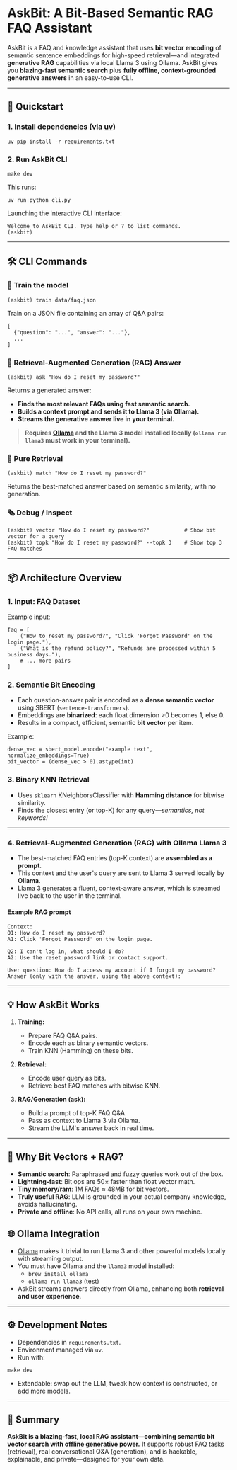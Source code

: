 # AskBit: A Bit-Based Semantic RAG FAQ Assistant

AskBit is a FAQ and knowledge assistant that uses **bit vector encoding** of semantic sentence embeddings for high-speed retrieval—and integrated **generative RAG** capabilities via local Llama 3 using Ollama. AskBit gives you **blazing-fast semantic search** plus **fully offline, context-grounded generative answers** in an easy-to-use CLI.

---

## 🚀 Quickstart

### 1. Install dependencies (via [uv](https://github.com/astral-sh/uv))

```
uv pip install -r requirements.txt
```

### 2. Run AskBit CLI

```
make dev
```

This runs:

```
uv run python cli.py
```

Launching the interactive CLI interface:

```
Welcome to AskBit CLI. Type help or ? to list commands.
(askbit)
```

---

## 🛠️ CLI Commands

### 🧠 Train the model

```
(askbit) train data/faq.json
```

Train on a JSON file containing an array of Q&A pairs:

```
[
  {"question": "...", "answer": "..."},
  ...
]
```

### 💬 Retrieval-Augmented Generation (RAG) Answer

```
(askbit) ask "How do I reset my password?"
```

Returns a generated answer:  
- **Finds the most relevant FAQs using fast semantic search.**
- **Builds a context prompt and sends it to Llama 3 (via Ollama).**
- **Streams the generative answer live in your terminal.**

> **Requires [Ollama](https://ollama.com/) and the Llama 3 model installed locally (`ollama run llama3` must work in your terminal).**

### 🔎 Pure Retrieval

```
(askbit) match "How do I reset my password?"
```

Returns the best-matched answer based on semantic similarity, with no generation.

### 🗞 Debug / Inspect

```
(askbit) vector "How do I reset my password?"           # Show bit vector for a query
(askbit) topk "How do I reset my password?" --topk 3    # Show top 3 FAQ matches
```

---

## 📦 Architecture Overview

### 1. Input: FAQ Dataset

Example input:

```
faq = [
    ("How to reset my password?", "Click 'Forgot Password' on the login page."),
    ("What is the refund policy?", "Refunds are processed within 5 business days."),
    # ... more pairs
]
```

### 2. Semantic Bit Encoding

- Each question-answer pair is encoded as a **dense semantic vector** using SBERT (`sentence-transformers`).
- Embeddings are **binarized**: each float dimension >0 becomes 1, else 0.
- Results in a compact, efficient, semantic **bit vector** per item.

Example:

```
dense_vec = sbert_model.encode("example text", normalize_embeddings=True)
bit_vector = (dense_vec > 0).astype(int)
```

### 3. Binary KNN Retrieval

- Uses `sklearn` KNeighborsClassifier with **Hamming distance** for bitwise similarity.
- Finds the closest entry (or top-K) for any query—*semantics, not keywords!*

---

### 4. Retrieval-Augmented Generation (RAG) with Ollama Llama 3

- The best-matched FAQ entries (top-K context) are **assembled as a prompt**.
- This context and the user's query are sent to Llama 3 served locally by **Ollama**.
- Llama 3 generates a fluent, context-aware answer, which is streamed live back to the user in the terminal.

#### Example RAG prompt
```
Context:
Q1: How do I reset my password?
A1: Click 'Forgot Password' on the login page.

Q2: I can't log in, what should I do?
A2: Use the reset password link or contact support.

User question: How do I access my account if I forgot my password?
Answer (only with the answer, using the above context):
```

---

## 💡 How AskBit Works

1. **Training:**
   - Prepare FAQ Q&A pairs.
   - Encode each as binary semantic vectors.
   - Train KNN (Hamming) on these bits.

2. **Retrieval:**
   - Encode user query as bits.
   - Retrieve best FAQ matches with bitwise KNN.

3. **RAG/Generation (ask):**
   - Build a prompt of top-K FAQ Q&A.
   - Pass as context to Llama 3 via Ollama.
   - Stream the LLM's answer back in real time.

---

## 🧠 Why Bit Vectors + RAG?

- **Semantic search**: Paraphrased and fuzzy queries work out of the box.
- **Lightning-fast**: Bit ops are 50× faster than float vector math.
- **Tiny memory/ram**: 1M FAQs ≈ 48MB for bit vectors.
- **Truly useful RAG**: LLM is grounded in your actual company knowledge, avoids hallucinating.
- **Private and offline**: No API calls, all runs on your own machine.

## 🌐 Ollama Integration

- [Ollama](https://ollama.com/) makes it trivial to run Llama 3 and other powerful models locally with streaming output.
- You must have Ollama and the `llama3` model installed:
    - `brew install ollama`
    - `ollama run llama3` (test)
- AskBit streams answers directly from Ollama, enhancing both **retrieval and user experience**.

---

## ⚙️ Development Notes

- Dependencies in `requirements.txt`.
- Environment managed via `uv`.
- Run with:

```
make dev
```

- Extendable: swap out the LLM, tweak how context is constructed, or add more models.

---

## 📝 Summary

**AskBit is a blazing-fast, local RAG assistant—combining semantic bit vector search with offline generative power.** It supports robust FAQ tasks (retrieval), real conversational Q&A (generation), and is hackable, explainable, and private—designed for your own data.
